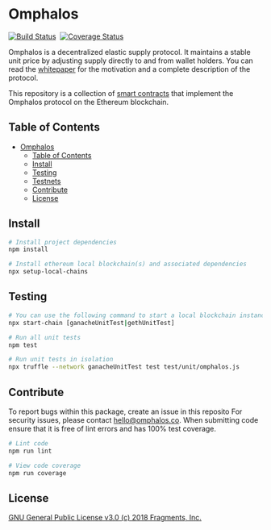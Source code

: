 # Omphalos

[![Build Status](https://travis-ci.com/omphalosDeFi/omphalos.svg?branch=master)](https://travis-ci.com/omphalosDeFi/omphalos.svg?branch=master)&nbsp;&nbsp;[![Coverage Status](https://coveralls.io/repos/github/frgprotocol/omphalos/badge.svg?branch=master&t=GiWi8p)](https://coveralls.io/github/frgprotocol/omphalos?branch=master)

Omphalos is a decentralized elastic supply protocol. It maintains a stable unit price by adjusting supply directly to and from wallet holders. You can read the [whitepaper](https://omphalos.co/wp-content/uploads/2020/09/Omphalos_lightpaper_9212020_v1.0.pdf) for the motivation and a complete description of the protocol.

This repository is a collection of [smart contracts](http://omphalos.co/) that implement the Omphalos protocol on the Ethereum blockchain.

## Table of Contents

- [Omphalos](#omphalos)
  - [Table of Contents](#table-of-contents)
  - [Install](#install)
  - [Testing](#testing)
  - [Testnets](#testnets)
  - [Contribute](#contribute)
  - [License](#license)


## Install

```bash
# Install project dependencies
npm install

# Install ethereum local blockchain(s) and associated dependencies
npx setup-local-chains
```

## Testing

``` bash
# You can use the following command to start a local blockchain instance
npx start-chain [ganacheUnitTest|gethUnitTest]

# Run all unit tests
npm test

# Run unit tests in isolation
npx truffle --network ganacheUnitTest test test/unit/omphalos.js
```

## Contribute

To report bugs within this package, create an issue in this reposito
For security issues, please contact hello@omphalos.co.
When submitting code ensure that it is free of lint errors and has 100% test coverage.

``` bash
# Lint code
npm run lint

# View code coverage
npm run coverage
```

## License

[GNU General Public License v3.0 (c) 2018 Fragments, Inc.](./LICENSE)
